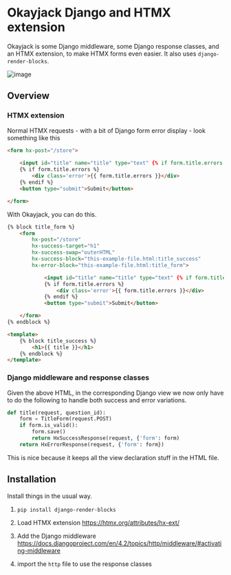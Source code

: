 # Okayjack Django and HTMX extension

Okayjack is some Django middleware, some Django response classes, and an HTMX extension, to make HTMX forms even easier. It also uses `django-render-blocks`.

![image](https://github.com/benopotamus/okayjack-htmx/assets/3161149/f293e078-989a-4539-adc6-cc43d54c8308)


## Overview
### HTMX extension
Normal HTMX requests - with a bit of Django form error display - look something like this

```html
<form hx-post="/store">
	
	<input id="title" name="title" type="text" {% if form.title.errors %}class="error"{% endif %}>
	{% if form.title.errors %}
		<div class='error'>{{ form.title.errors }}</div>
	{% endif %}
	<button type="submit">Submit</button>

</form>
```

With Okayjack, you can do this.
```html
{% block title_form %}
	<form 
		hx-post="/store"
		hx-success-target="h1"
		hx-success-swap="outerHTML"
		hx-success-block="this-example-file.html:title_success"
		hx-error-block="this-example-file.html:title_form">

			<input id="title" name="title" type="text" {% if form.title.errors %}class="error"{% endif %}>
			{% if form.title.errors %}
				<div class='error'>{{ form.title.errors }}</div>
			{% endif %}
			<button type="submit">Submit</button>

	</form>
{% endblock %}

<template>
	{% block title_success %}
		<h1>{{ title }}</h1>
	{% endblock %}
</template>
```

### Django middleware and response classes
Given the above HTML, in the corresponding Django view we now only have to do the following to handle both success and error variations.
```python
def title(request, question_id):
	form = TitleForm(request.POST)
	if form.is_valid():
		form.save()
		return HxSuccessResponse(request, {'form': form)
	return HxErrorResponse(request, {'form': form})
```

This is nice because it keeps all the view declaration stuff in the HTML file.

## Installation
Install things in the usual way.

1. `pip install django-render-blocks`

1. Load HTMX extension <https://htmx.org/attributes/hx-ext/>

1. Add the Django middleware <https://docs.djangoproject.com/en/4.2/topics/http/middleware/#activating-middleware>

1. import the `http` file to use the response classes
